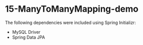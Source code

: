 # 15-ManyToManyMapping-demo
The following dependencies were included using Spring Initializr:

- MySQL Driver
- Spring Data JPA
